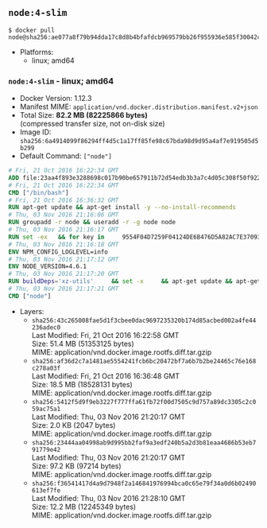 ## `node:4-slim`

```console
$ docker pull node@sha256:ae077a8f79b94dda17c8d8b4bfafdcb969579bb26f955936e585f30042c09bf2
```

-	Platforms:
	-	linux; amd64

### `node:4-slim` - linux; amd64

-	Docker Version: 1.12.3
-	Manifest MIME: `application/vnd.docker.distribution.manifest.v2+json`
-	Total Size: **82.2 MB (82225866 bytes)**  
	(compressed transfer size, not on-disk size)
-	Image ID: `sha256:6a4914099f86294ff4d5c1a17ff85fe98c67bda98d9d95a4af7e919505d5b299`
-	Default Command: `["node"]`

```dockerfile
# Fri, 21 Oct 2016 16:22:34 GMT
ADD file:23aa4f893e3288698c017b90be657911b72d54edb3b3a7c4d05c308f50f9228f in / 
# Fri, 21 Oct 2016 16:22:34 GMT
CMD ["/bin/bash"]
# Fri, 21 Oct 2016 16:36:32 GMT
RUN apt-get update && apt-get install -y --no-install-recommends 		ca-certificates 		curl 		wget 	&& rm -rf /var/lib/apt/lists/*
# Thu, 03 Nov 2016 21:16:06 GMT
RUN groupadd -r node && useradd -r -g node node
# Thu, 03 Nov 2016 21:16:17 GMT
RUN set -ex   && for key in     9554F04D7259F04124DE6B476D5A82AC7E37093B     94AE36675C464D64BAFA68DD7434390BDBE9B9C5     0034A06D9D9B0064CE8ADF6BF1747F4AD2306D93     FD3A5288F042B6850C66B31F09FE44734EB7990E     71DCFD284A79C3B38668286BC97EC7A07EDE3FC1     DD8F2338BAE7501E3DD5AC78C273792F7D83545D     B9AE9905FFD7803F25714661B63B535A4C206CA9     C4F0DFFF4E8C1A8236409D08E73BC641CC11F4C8   ; do     gpg --keyserver ha.pool.sks-keyservers.net --recv-keys "$key";   done
# Thu, 03 Nov 2016 21:16:18 GMT
ENV NPM_CONFIG_LOGLEVEL=info
# Thu, 03 Nov 2016 21:17:12 GMT
ENV NODE_VERSION=4.6.1
# Thu, 03 Nov 2016 21:17:20 GMT
RUN buildDeps='xz-utils'     && set -x     && apt-get update && apt-get install -y $buildDeps --no-install-recommends     && rm -rf /var/lib/apt/lists/*     && curl -SLO "https://nodejs.org/dist/v$NODE_VERSION/node-v$NODE_VERSION-linux-x64.tar.xz"     && curl -SLO "https://nodejs.org/dist/v$NODE_VERSION/SHASUMS256.txt.asc"     && gpg --batch --decrypt --output SHASUMS256.txt SHASUMS256.txt.asc     && grep " node-v$NODE_VERSION-linux-x64.tar.xz\$" SHASUMS256.txt | sha256sum -c -     && tar -xJf "node-v$NODE_VERSION-linux-x64.tar.xz" -C /usr/local --strip-components=1     && rm "node-v$NODE_VERSION-linux-x64.tar.xz" SHASUMS256.txt.asc SHASUMS256.txt     && apt-get purge -y --auto-remove $buildDeps     && ln -s /usr/local/bin/node /usr/local/bin/nodejs
# Thu, 03 Nov 2016 21:17:21 GMT
CMD ["node"]
```

-	Layers:
	-	`sha256:43c265008fae5d1f3cbee0dac9697235320b174d85acbed002a4fe44236adec0`  
		Last Modified: Fri, 21 Oct 2016 16:22:58 GMT  
		Size: 51.4 MB (51353125 bytes)  
		MIME: application/vnd.docker.image.rootfs.diff.tar.gzip
	-	`sha256:af36d2c7a1481ae5554241fcb6bc20472bf7a6b7b2be24465c76e168c278a03f`  
		Last Modified: Fri, 21 Oct 2016 16:36:48 GMT  
		Size: 18.5 MB (18528131 bytes)  
		MIME: application/vnd.docker.image.rootfs.diff.tar.gzip
	-	`sha256:5412f5d9f9eb3227f777ffa61fb72f00d7505c9d757a89dc3305c2c059ac75a1`  
		Last Modified: Thu, 03 Nov 2016 21:20:17 GMT  
		Size: 2.0 KB (2047 bytes)  
		MIME: application/vnd.docker.image.rootfs.diff.tar.gzip
	-	`sha256:23444aa04998ab9d995bb2faf9a3edf240b5a2d3b81eaa4686b53eb791779e42`  
		Last Modified: Thu, 03 Nov 2016 21:20:17 GMT  
		Size: 97.2 KB (97214 bytes)  
		MIME: application/vnd.docker.image.rootfs.diff.tar.gzip
	-	`sha256:f36541417d4a9d7948f2a146841976994bca0c65e79f34a0d6b02490613ef7fe`  
		Last Modified: Thu, 03 Nov 2016 21:28:10 GMT  
		Size: 12.2 MB (12245349 bytes)  
		MIME: application/vnd.docker.image.rootfs.diff.tar.gzip
